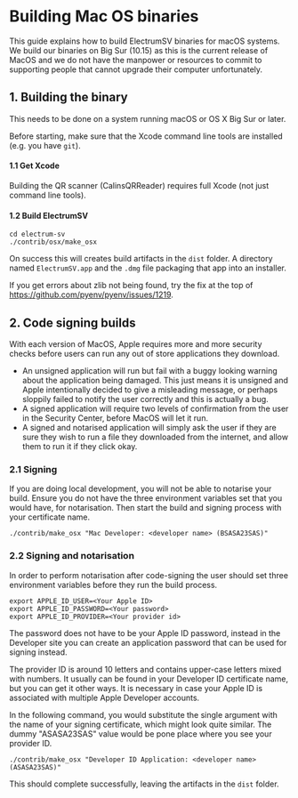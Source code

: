 Building Mac OS binaries
========================

This guide explains how to build ElectrumSV binaries for macOS systems.
We build our binaries on Big Sur (10.15) as this is the current release
of MacOS and we do not have the manpower or resources to commit to
supporting people that cannot upgrade their computer unfortunately.

## 1. Building the binary

This needs to be done on a system running macOS or OS X Big Sur or later.

Before starting, make sure that the Xcode command line tools are
installed (e.g. you have `git`).

#### 1.1 Get Xcode

Building the QR scanner (CalinsQRReader) requires full Xcode (not just
command line tools).

#### 1.2 Build ElectrumSV

    cd electrum-sv
    ./contrib/osx/make_osx

On success this will creates build artifacts in the `dist` folder. A
directory named `ElectrumSV.app` and the `.dmg` file packaging that
app into an installer.

If you get errors about zlib not being found, try the fix at the top of
https://github.com/pyenv/pyenv/issues/1219.


## 2. Code signing builds

With each version of MacOS, Apple requires more and more security checks
before users can run any out of store applications they download.

* An unsigned application will run but fail with a buggy looking warning
  about the application being damaged. This just means it is unsigned and
  Apple intentionally decided to give a misleading message, or perhaps
  sloppily failed to notify the user correctly and this is actually a bug.
* A signed application will require two levels of confirmation from the
  user in the Security Center, before MacOS will let it run.
* A signed and notarised application will simply ask the user if they are
  sure they wish to run a file they downloaded from the internet, and
  allow them to run it if they click okay.

### 2.1 Signing

If you are doing local development, you will not be able to notarise your
build. Ensure you do not have the three environment variables set that you
would have, for notarisation. Then start the build and signing process
with your certificate name.

    ./contrib/make_osx "Mac Developer: <developer name> (BSASA23SAS)"

### 2.2 Signing and notarisation

In order to perform notarisation after code-signing the user should set
three environment variables before they run the build process.

    export APPLE_ID_USER=<Your Apple ID>
    export APPLE_ID_PASSWORD=<Your password>
    export APPLE_ID_PROVIDER=<Your provider id>

The password does not have to be your Apple ID password, instead in the
Developer site you can create an application password that can be used
for signing instead.

The provider ID is around 10 letters and contains upper-case letters 
mixed with numbers. It usually can be found in your Developer ID certificate
name, but you can get it other ways. It is necessary in case your Apple ID
is associated with multiple Apple Developer accounts.

In the following command, you would substitute the single argument with the
name of your signing certificate, which might look quite similar. The
dummy "ASASA23SAS" value would be pone place where you see your provider ID.

    ./contrib/make_osx "Developer ID Application: <developer name> (ASASA23SAS)"

This should complete successfully, leaving the artifacts in the `dist` folder.
